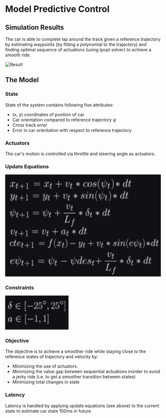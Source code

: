 # Model Predictive Control


## Simulation Results

The car is able to complete lap around the track given a reference trajectory
by estimating waypoints (by fitting a polynomial to the trajectory) and
finding optimal sequence of actuations (using Ipopt solver) to achieve a smooth ride.

![Result](images/mpc_30mph_buggy.gif)



## The Model

### State
State of the system contains following five attributes:

- (x, y)  coordinates of position of car
- Car orientation compared to reference trajectory $\psi$
- Cross track error
- Error in car orientation with respect to reference trajectory

### Actuators
The car's motion is controlled via throttle and steering angle as actuators.


### Update Equations

![Update Equations](images/mpc_model.png)


### Constraints

![Constraints](images/mpc_constraints.png)

### Objective

The objective is to achieve a smoother ride while staying close to the reference
states of trajectory and velocity by:

- Minimizing the use of actuators.
- Minimizing the value gap between sequential actuations inorder to avoid a jerky
  ride (i.e. to get a smoother transition between states)
- Minimizing total changes in state


### Latency

Latency is handled by applying update equations (see above) to the  current state to estimate car state 100ms in future.
